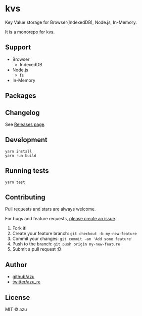 # kvs 

Key Value storage for Browser(IndexedDB), Node.js, In-Memory.

It is a monorepo for kvs.

## Support

- Browser
    - IndexedDB
- Node.js
    - fs
- In-Memory

## Packages

## Changelog

See [Releases page](https://github.com/azu/kv/releases).


## Development

    yarn install
    yarn run build

## Running tests

    yarn test

## Contributing

Pull requests and stars are always welcome.

For bugs and feature requests, [please create an issue](https://github.com/azu/kv/issues).

1. Fork it!
2. Create your feature branch: `git checkout -b my-new-feature`
3. Commit your changes: `git commit -am 'Add some feature'`
4. Push to the branch: `git push origin my-new-feature`
5. Submit a pull request :D

## Author

- [github/azu](https://github.com/azu)
- [twitter/azu_re](https://twitter.com/azu_re)

## License

MIT © azu

